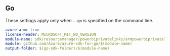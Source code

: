 ## Go

These settings apply only when `--go` is specified on the command line.

```yaml $(go) && $(track2)
azure-arm: true
license-header: MICROSOFT_MIT_NO_VERSION
module-name: sdk/resourcemanager/powerbiprivatelinks/armpowerbiprivatelinks
module: github.com/Azure/azure-sdk-for-go/$(module-name)
output-folder: $(go-sdk-folder)/$(module-name)
```
